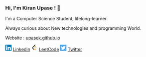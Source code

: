 ### Hi, I'm Kiran Upase ! 👋

I'm a Computer Science Student, lifelong-learner.

Always curious about New technologies and programming World.

Website : [upasek.github.io](https://upasek.github.io/)

<img src='images/LinkedIn2.png' width='20'> [Linkedin](https://www.linkedin.com/in/kiranupase/)
<img src="images/LeetCode.png" width='20' height='20'> [LeetCode](https://leetcode.com/KiranUpase/)
<img src='images/Twitter.png' width='20'> [Twitter](https://twitter.com/Kiranupase86)

<!--
[<img src="images/LeetCode.png" width='20' height='20'> ](https://leetcode.com/KiranUpase/)

<!--
**upasek/upasek** is a ✨ _special_ ✨ repository because its `README.md` (this file) appears on your GitHub profile.

Here are some ideas to get you started:

- 🔭 I’m currently working on ...
- 🌱 I’m currently learning ...
- 👯 I’m looking to collaborate on ...
- 🤔 I’m looking for help with ...
- 💬 Ask me about ...
- 📫 How to reach me: ...
- 😄 Pronouns: ...
- ⚡ Fun fact: ...
-->
